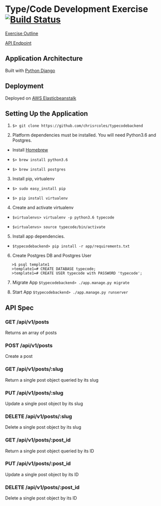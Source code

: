 # Type/Code Development Exercise [![Build Status](https://circleci.com/gh/circleci/mongofinil.svg?&style=shield&circle-token=164758844dde09a6836d692607af15c997c93f28)](https://circleci.com/gh/circleci/mongofinil.svg?&style=shield&circle-token=164758844dde09a6836d692607af15c997c93f28)

[Exercise Outline](https://github.com/chrisrcoles/typecodebackend/blob/master/docs/development-exercise)

[API Endpoint](http://typecodebackend-dev.us-east-1.elasticbeanstalk.com/)

## Application Architecture 

Built with [Python Django](https://www.djangoproject.com/)
 
## Deployment 
 
Deployed on [AWS Elasticbeanstalk](https://aws.amazon.com/elasticbeanstalk/) 

## Setting Up the Application 

1. `$> git clone https://github.com/chrisrcoles/typecodebackend`

2. Platform dependencies must be installed. You will need Python3.6 and Postgres.

- Install [Homebrew](https://docs.brew.sh/Installation)

- `$> brew install python3.6`

- `$> brew install postgres`

3. Install pip, virtualenv

- `$> sudo easy_install pip`

- `$> pip install virtualenv`

4. Create and activate virtualenv

- `$virtualenvs> virtualenv -p python3.6 typecode`

- `$virtualenvs> source typecode/bin/activate`
 
5. Install app dependencies.

- `$typecodebackend> pip install -r app/requirements.txt`

6. Create Postgres DB and Postgres User
```
   >$ psql template1
   >template1=# CREATE DATABASE typecode;
   >template1=# CREATE USER typecode with PASSWORD 'typecode';
```

7. Migrate App
 `$typecodebackend> ./app.manage.py migrate`
 
8. Start App
`$typecodebackend> ./app.manage.py runserver`
 
## API Spec

### GET /api/v1/posts

Returns an array of posts

### POST /api/v1/posts

Create a post 

### GET /api/v1/posts/:slug

Return a single post object queried by its slug

### PUT /api/v1/posts/:slug

Update a single post object by its slug

### DELETE /api/v1/posts/:slug

Delete a single post object by its slug

### GET /api/v1/posts/:post_id

Return a single post object queried by its ID

### PUT /api/v1/posts/:post_id

Update a single post object by its ID

### DELETE /api/v1/posts/:post_id

Delete a single post object by its ID
